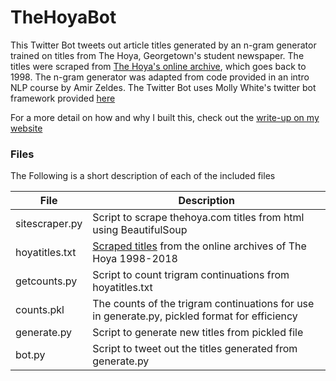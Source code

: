 # TheHoyaBot

This Twitter Bot tweets out article titles generated by an n-gram generator trained on titles from The Hoya, Georgetown's student newspaper.
The titles were scraped from [The Hoya's online archive](https://thehoya.com/), which goes back to 1998.
The n-gram generator was adapted from code provided in an intro NLP course by Amir Zeldes.
The Twitter Bot uses Molly White's twitter bot framework provided [here](http://blog.mollywhite.net/how-to-create-a-twitter-bot/)

For a more detail on how and why I built this, check out the [write-up on my website](https://sites.google.com/view/ryanamannion/projects/nlp-twitter-bot-project)

### Files
The Following is a short description of each of the included files

| File		|Description	|
|---------|-------------|
|sitescraper.py         |Script to scrape thehoya.com titles from html using BeautifulSoup|
|hoyatitles.txt         |[Scraped titles](https://sites.google.com/view/ryanamannion/projects/nlp-twitter-bot-project?authuser=0#h.p_9XsNJNP3M3Gv "Write-up: Gathering the Data") from the online archives of The Hoya 1998-2018|
|getcounts.py           |Script to count trigram continuations from hoyatitles.txt|
|counts.pkl	            |The counts of the trigram continuations for use in generate.py, pickled format for efficiency|
|generate.py	          |Script to generate new titles from pickled file|
|bot.py		              |Script to tweet out the titles generated from generate.py|
